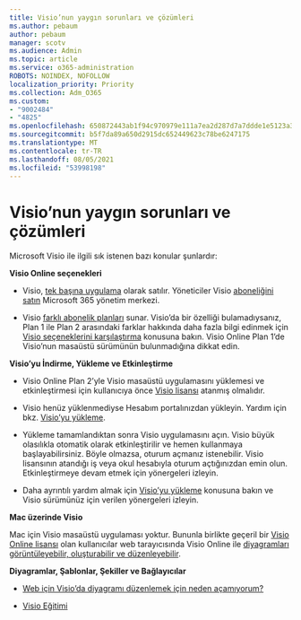 ```yaml
---
title: Visio’nun yaygın sorunları ve çözümleri
ms.author: pebaum
author: pebaum
manager: scotv
ms.audience: Admin
ms.topic: article
ms.service: o365-administration
ROBOTS: NOINDEX, NOFOLLOW
localization_priority: Priority
ms.collection: Adm_O365
ms.custom:
- "9002484"
- "4825"
ms.openlocfilehash: 650872443ab1f94c970979e111a7ea2d287d7a7ddde1e5123a385edb48a0bb32
ms.sourcegitcommit: b5f7da89a650d2915dc652449623c78be6247175
ms.translationtype: MT
ms.contentlocale: tr-TR
ms.lasthandoff: 08/05/2021
ms.locfileid: "53998198"
---
```

# <a name="visio-common-issues-and-resolutions"></a>Visio’nun yaygın sorunları ve çözümleri

Microsoft Visio ile ilgili sık istenen bazı konular şunlardır:

**Visio Online seçenekleri**

- Visio, [tek başına uygulama](https://products.office.com/visio/flowchart-software) olarak satılır. Yöneticiler Visio [aboneliğini satın](https://docs.microsoft.com/alchemyinsights/purchase-visio-subscription) Microsoft 365 yönetim merkezi.

- Visio [farklı abonelik planları](https://products.office.com/visio/microsoft-visio-plans-and-pricing-compare-visio-options) sunar. Visio’da bir özelliği bulamadıysanız, Plan 1 ile Plan 2 arasındaki farklar hakkında daha fazla bilgi edinmek için [Visio seçeneklerini karşılaştırma](https://products.office.com/visio/microsoft-visio-plans-and-pricing-compare-visio-options) konusuna bakın.  Visio Online Plan 1’de Visio’nun masaüstü sürümünün bulunmadığına dikkat edin.

**Visio’yu İndirme, Yükleme ve Etkinleştirme**

- Visio Online Plan 2’yle Visio masaüstü uygulamasını yüklemesi ve etkinleştirmesi için kullanıcıya önce [Visio lisansı](https://docs.microsoft.com/microsoft-365/admin/add-users/add-users) atanmış olmalıdır.

- Visio henüz yüklenmediyse Hesabım portalınızdan yükleyin. Yardım için bkz. [Visio’yu yükleme](https://support.office.com/article/f98f21e3-aa02-4827-9167-ddab5b025710).

- Yükleme tamamlandıktan sonra Visio uygulamasını açın. Visio büyük olasılıkla otomatik olarak etkinleştirilir ve hemen kullanmaya başlayabilirsiniz. Böyle olmazsa, oturum açmanız istenebilir. Visio lisansının atandığı iş veya okul hesabıyla oturum açtığınızdan emin olun. Etkinleştirmeye devam etmek için yönergeleri izleyin.

- Daha ayrıntılı yardım almak için [Visio’yu yükleme](https://support.office.com/article/f98f21e3-aa02-4827-9167-ddab5b025710) konusuna bakın ve Visio sürümünüz için verilen yönergeleri izleyin.

**Mac üzerinde Visio**

Mac için Visio masaüstü uygulaması yoktur. Bununla birlikte geçeril bir [Visio Online lisansı](https://docs.microsoft.com/microsoft-365/admin/add-users/add-users) olan kullanıcılar web tarayıcısında Visio Online ile [diyagramları görüntüleyebilir, oluşturabilir ve düzenleyebilir](https://support.office.com/article/06f04845-91b8-4e8f-881f-a43c970735fc).

**Diyagramlar, Şablonlar, Şekiller ve Bağlayıcılar**

- [Web için Visio’da diyagramı düzenlemek için neden açamıyorum?](https://support.microsoft.com/office/ea4a23d3-21d3-4878-945e-cf1be4140357)

- [Visio Eğitimi](https://support.office.com/article/visio-training-e058bcfa-1d90-4653-afc6-e84d54cf94a6)
